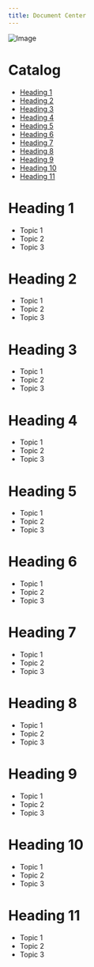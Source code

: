 ```yaml
---
title: Document Center
---
```

![Image](http://engaged.robbinsbrothers.com/wp-content/uploads/2013/08/Seattle-Washington-Space-Needle.jpg)

# Catalog
* [Heading 1](#Heading-1)
* [Heading 2](#Heading-2)
* [Heading 3](#Heading-3)
* [Heading 4](#Heading-4)
* [Heading 5](#Heading-5)
* [Heading 6](#Heading-6)
* [Heading 7](#Heading-7)
* [Heading 8](#Heading-8)
* [Heading 9](#Heading-9)
* [Heading 10](#Heading-10)
* [Heading 11](#Heading-11)

# Heading 1
* Topic 1
* Topic 2
* Topic 3

# Heading 2
* Topic 1
* Topic 2
* Topic 3

# Heading 3
* Topic 1
* Topic 2
* Topic 3

# Heading 4
* Topic 1
* Topic 2
* Topic 3

# Heading 5
* Topic 1
* Topic 2
* Topic 3

# Heading 6
* Topic 1
* Topic 2
* Topic 3

# Heading 7
* Topic 1
* Topic 2
* Topic 3

# Heading 8
* Topic 1
* Topic 2
* Topic 3

# Heading 9
* Topic 1
* Topic 2
* Topic 3

# Heading 10
* Topic 1
* Topic 2
* Topic 3

# Heading 11
* Topic 1
* Topic 2
* Topic 3
